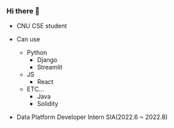 ### Hi there 👋
- CNU CSE student
- Can use
  - Python
    - Django
    - Streamlit
  - JS
    - React
  - ETC...
    - Java
    - Solidity

- Data Platform Developer Intern SIA(2022.6 ~ 2022.8)
<!--
**2ternal/2ternal** is a ✨ _special_ ✨ repository because its `README.md` (this file) appears on your GitHub profile.

Here are some ideas to get you started:

- 🔭 I’m currently working on ...
- 🌱 I’m currently learning ...
- 👯 I’m looking to collaborate on ...
- 🤔 I’m looking for help with ...
- 💬 Ask me about ...
- 📫 How to reach me: ...
- 😄 Pronouns: ...
- ⚡ Fun fact: ...
-->
